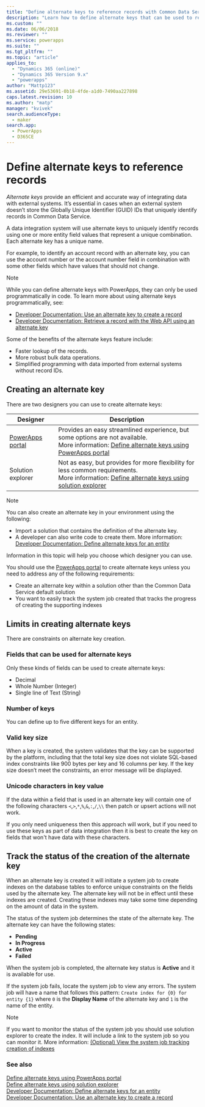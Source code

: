 ```yaml
---
title: "Define alternate keys to reference records with Common Data Service | MicrosoftDocs"
description: "Learn how to define alternate keys that can be used to reference records in Common Data Service"
ms.custom: ""
ms.date: 06/06/2018
ms.reviewer: ""
ms.service: powerapps
ms.suite: ""
ms.tgt_pltfrm: ""
ms.topic: "article"
applies_to: 
  - "Dynamics 365 (online)"
  - "Dynamics 365 Version 9.x"
  - "powerapps"
author: "Mattp123"
ms.assetid: 29e53691-0b18-4fde-a1d0-7490aa227898
caps.latest.revision: 10
ms.author: "matp"
manager: "kvivek"
search.audienceType: 
  - maker
search.app: 
  - PowerApps
  - D365CE
---
```

# Define alternate keys to reference records

*Alternate keys* provide an efficient and accurate way of integrating data with external systems. It’s essential in cases when an external system doesn’t store the Globally Unique Identifier (GUID) IDs that uniquely identify records in Common Data Service. 

A data integration system will use alternate keys to uniquely identify records using one or more entity field values that represent a unique combination. Each alternate key has a unique name. 

For example, to identify an account record with an alternate key, you can use the account number or the account number field in combination with some other fields which have values that should not change.

> [!NOTE]
> While you can define alternate keys with PowerApps, they can only be used programmatically in code. 
> To learn more about using alternate keys programmatically, see:   
> - [Developer Documentation: Use an alternate key to create a record](/dynamics365/customer-engagement/developer/use-alternate-key-create-record) 
> - [Developer Documentation: Retrieve a record with the Web API using an alternate key](/dynamics365/customer-engagement/developer/webapi/retrieve-entity-using-web-api#retrieve-using-an-alternate-key)

Some of the benefits of the alternate keys feature include:  
  
- Faster lookup of the records.  
- More robust bulk data operations.  
- Simplified programming with data imported from external systems without record IDs.  
  

## Creating an alternate key

There are two designers you can use to create alternate keys:

|Designer| Description|
|--|--|
|[PowerApps portal](https://web.powerapps.com/?utm_source=padocs&utm_medium=linkinadoc&utm_campaign=referralsfromdoc)|Provides an easy streamlined experience, but some options are not available.<br />More information: [Define alternate keys using PowerApps portal](define-alternate-keys-portal.md)|
|Solution explorer|Not as easy, but provides for more flexibility for less common requirements.<br />More information: [Define alternate keys using solution explorer](define-alternate-keys-solution-explorer.md) |

> [!NOTE]
> You can also create an alternate key in your environment using the following:
> - Import a solution that contains the definition of the alternate key.
> - A developer can also write code to create them. More information: [Developer Documentation: Define alternate keys for an entity](/dynamics365/customer-engagement/developer/define-alternate-keys-entity)

Information in this topic will help you choose which designer you can use. 

You should use the [PowerApps portal](https://web.powerapps.com/?utm_source=padocs&utm_medium=linkinadoc&utm_campaign=referralsfromdoc) to create alternate keys unless you need to address any of the following requirements:

- Create an alternate key within a solution other than the Common Data Service default solution
- You want to easily track the system job created that tracks the progress of creating the supporting indexes


## Limits in creating alternate keys

There are constraints on alternate key creation.

### Fields that can be used for alternate keys

Only these kinds of fields can be used to create alternate keys:
 - Decimal
 - Whole Number (Integer)
 - Single line of Text (String)

### Number of keys

You can define up to five different keys for an entity.
 
### Valid key size

When a key is created, the system validates that the key can be supported by the platform, including that the total key size does not violate SQL-based index constraints like 900 bytes per key and 16 columns per key. If the key size doesn’t meet the constraints, an error message will be displayed.

### Unicode characters in key value

If the data within a field that is used in an alternate key will contain one of the following characters `<`,`>`,`*`,`%`,`&`,`:`,`/`,`\\` then patch or upsert actions will not work. 

If you only need uniqueness then this approach will work, but if you need to use these keys as part of data integration then it is best to create the key on fields that won't have data with these characters.

## Track the status of the creation of the alternate key

When an alternate key is created it will initiate a system job to create indexes on the database tables to enforce unique constraints on the fields used by the alternate key. The alternate key will not be in effect until these indexes are created. Creating these indexes may take some time depending on the amount of data in the system. 

The status of the system job determines the state of the alternate key. The alternate key can have the following states:
- **Pending**
- **In Progress**
- **Active**
- **Failed**

When the system job is completed, the alternate key status is **Active** and it is available for use.

If the system job fails, locate the system job to view any errors. The system job will have a name that follows this pattern: `Create index for {0} for entity {1}` where `0` is the **Display Name** of the alternate key and `1` is the name of the entity.


> [!NOTE]
> If you want to monitor the status of the system job you should use solution explorer to create the index. It will include a link to the system job so you can monitor it. More information: [(Optional) View the system job tracking creation of indexes](define-alternate-keys-solution-explorer.md#optional-view-the-system-job-tracking-creation-of-indexes)
  
  
### See also  

[Define alternate keys using PowerApps portal](define-alternate-keys-portal.md)<br />
[Define alternate keys using solution explorer](define-alternate-keys-solution-explorer.md)<br />
[Developer Documentation: Define alternate keys for an entity](/dynamics365/customer-engagement/developer/define-alternate-keys-entity)<br />
[Developer Documentation: Use an alternate key to create a record](/dynamics365/customer-engagement/developer/use-alternate-key-create-record)
